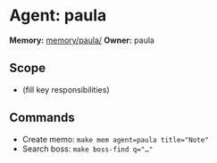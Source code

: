 # Agent: paula

**Memory:** [memory/paula/](../../memory/paula/)
**Owner:** paula

## Scope
- (fill key responsibilities)

## Commands
- Create memo: `make mem agent=paula title="Note"`
- Search boss: `make boss-find q="…"`
